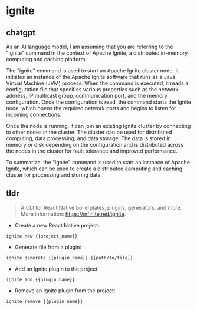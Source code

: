 # ignite 
## chatgpt 
As an AI language model, I am assuming that you are referring to the "ignite" command in the context of Apache Ignite, a distributed in-memory computing and caching platform.

The "ignite" command is used to start an Apache Ignite cluster node. It initiates an instance of the Apache Ignite software that runs as a Java Virtual Machine (JVM) process. When the command is executed, it reads a configuration file that specifies various properties such as the network address, IP multicast group, communication port, and the memory configuration. Once the configuration is read, the command starts the Ignite node, which opens the required network ports and begins to listen for incoming connections.

Once the node is running, it can join an existing Ignite cluster by connecting to other nodes in the cluster. The cluster can be used for distributed computing, data processing, and data storage. The data is stored in memory or disk depending on the configuration and is distributed across the nodes in the cluster for fault tolerance and improved performance.

To summarize, the "ignite" command is used to start an instance of Apache Ignite, which can be used to create a distributed computing and caching cluster for processing and storing data. 

## tldr 
 
> A CLI for React Native boilerplates, plugins, generators, and more.
> More information: <https://infinite.red/ignite>.

- Create a new React Native project:

`ignite new {{project_name}}`

- Generate file from a plugin:

`ignite generate {{plugin_name}} {{path/to/file}}`

- Add an Ignite plugin to the project:

`ignite add {{plugin_name}}`

- Remove an Ignite plugin from the project:

`ignite remove {{plugin_name}}`
